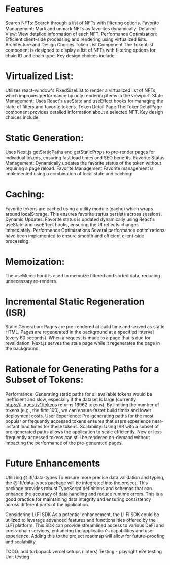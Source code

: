 
# Features
Search NFTs: Search through a list of NFTs with filtering options.
Favorite Management: Mark and unmark NFTs as favorites dynamically.
Detailed View: View detailed information of each NFT.
Performance Optimization: Efficient client-side processing and rendering using virtualized lists.
Architecture and Design Choices
Token List Component
The TokenList component is designed to display a list of NFTs with filtering options for chain ID and chain type. Key design choices include:

# Virtualized List: 
Utilizes react-window's FixedSizeList to render a virtualized list of NFTs, which improves performance by only rendering items in the viewport.
State Management: Uses React's useState and useEffect hooks for managing the state of filters and favorite tokens.
Token Detail Page
The TokenDetailPage component provides detailed information about a selected NFT. Key design choices include:

# Static Generation: 
Uses Next.js getStaticPaths and getStaticProps to pre-render pages for individual tokens, ensuring fast load times and SEO benefits.
Favorite Status Management: Dynamically updates the favorite status of the token without requiring a page reload.
Favorite Management
Favorite management is implemented using a combination of local state and caching:

# Caching: 
Favorite tokens are cached using a utility module (cache) which wraps around localStorage. This ensures favorite status persists across sessions.
Dynamic Updates: Favorite status is updated dynamically using React's useState and useEffect hooks, ensuring the UI reflects changes immediately.
Performance Optimizations
Several performance optimizations have been implemented to ensure smooth and efficient client-side processing:

# Memoization: 
The useMemo hook is used to memoize filtered and sorted data, reducing unnecessary re-renders.

# Incremental Static Regeneration (ISR)

Static Generation: Pages are pre-rendered at build time and served as static HTML.
Pages are regenerated in the background at a specified interval (every 60 seconds). When a request is made to a page that is due for revalidation, Next.js serves the stale page while it regenerates the page in the background.

# Rationale for Generating Paths for a Subset of Tokens:
Performance: Generating static paths for all available tokens would be inefficient and slow, especially if the dataset is large (currently 
https://li.quest/v1/tokens returns 16962 tokens). By limiting the number of tokens (e.g., the first 100), we can ensure faster build times and lower deployment costs.
User Experience: Pre-generating paths for the most popular or frequently accessed tokens ensures that users experience near-instant load times for these tokens.
Scalability: Using ISR with a subset of pre-generated paths allows the application to scale efficiently. New or less frequently accessed tokens can still be rendered on-demand without impacting the performance of the pre-generated pages.

# Future Enhancements
Utilizing @lifi/data-types
To ensure more precise data validation and typing, the @lifi/data-types package will be integrated into the project. This package provides robust TypeScript definitions and schemas that can enhance the accuracy of data handling and reduce runtime errors. This is a good practice for maintaining data integrity and ensuring consistency across different parts of the application.

Considering Li.Fi SDK
As a potential enhancement, the Li.Fi SDK could be utilized to leverage advanced features and functionalities offered by the Li.Fi platform. This SDK can provide streamlined access to various DeFi and cross-chain services, enhancing the application's capabilities and user experience. Adding this to the project roadmap will allow for future-proofing and scalability.

TODO:
add turbopack
vercel setups (linters)
Testing - playright e2e testing
Unit testing

